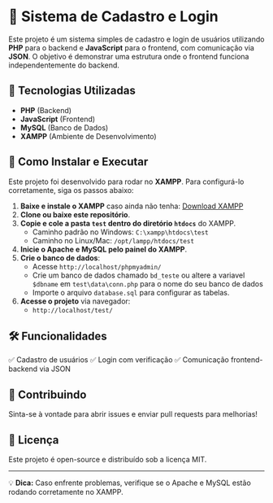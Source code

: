 # 📌 Sistema de Cadastro e Login

Este projeto é um sistema simples de cadastro e login de usuários utilizando **PHP** para o backend e **JavaScript** para o frontend, com comunicação via **JSON**. O objetivo é demonstrar uma estrutura onde o frontend funciona independentemente do backend.

## 🚀 Tecnologias Utilizadas

- **PHP** (Backend)
- **JavaScript** (Frontend)
- **MySQL** (Banco de Dados)
- **XAMPP** (Ambiente de Desenvolvimento)

## 📂 Como Instalar e Executar

Este projeto foi desenvolvido para rodar no **XAMPP**. Para configurá-lo corretamente, siga os passos abaixo:

1. **Baixe e instale o XAMPP** caso ainda não tenha: [Download XAMPP](https://www.apachefriends.org/pt_br/index.html)
2. **Clone ou baixe este repositório**.
3. **Copie e cole a pasta `test` dentro do diretório `htdocs`** do XAMPP.
   - Caminho padrão no Windows: `C:\xampp\htdocs\test`
   - Caminho no Linux/Mac: `/opt/lampp/htdocs/test`
4. **Inicie o Apache e MySQL pelo painel do XAMPP**.
5. **Crie o banco de dados**:
   - Acesse `http://localhost/phpmyadmin/`
   - Crie um banco de dados chamado `bd_teste` ou altere a variavel `$dbname` em `test\data\conn.php` para o nome do seu banco de dados
   - Importe o arquivo `database.sql` para configurar as tabelas.
6. **Acesse o projeto** via navegador:
   - `http://localhost/test/`

## 🛠️ Funcionalidades

✅ Cadastro de usuários
✅ Login com verificação
✅ Comunicação frontend-backend via JSON

## 📌 Contribuindo

Sinta-se à vontade para abrir issues e enviar pull requests para melhorias!

## 📝 Licença

Este projeto é open-source e distribuído sob a licença MIT.

---
💡 **Dica:** Caso enfrente problemas, verifique se o Apache e MySQL estão rodando corretamente no XAMPP.
